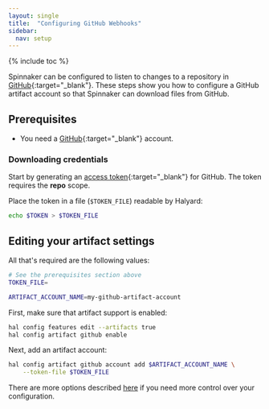 ```yaml
---
layout: single
title:  "Configuring GitHub Webhooks"
sidebar:
  nav: setup
---
```


{% include toc %}

Spinnaker can be configured to listen to changes to a repository in
[GitHub](https://github.com){:target="\_blank"}.
These steps show you how to configure a GitHub artifact account so that
Spinnaker can download files from GitHub.

## Prerequisites

* You need a [GitHub](https://github.com){:target="\_blank"} account.

### Downloading credentials

Start by generating an [access token](https://github.com/settings/tokens){:target="\_blank"}
for GitHub. The token requires the __repo__ scope.

Place the token in a file (`$TOKEN_FILE`) readable by Halyard:

```bash
echo $TOKEN > $TOKEN_FILE
```

## Editing your artifact settings

All that's required are the following values:

```bash
# See the prerequisites section above
TOKEN_FILE=

ARTIFACT_ACCOUNT_NAME=my-github-artifact-account
```

First, make sure that artifact support is enabled:

```bash
hal config features edit --artifacts true
hal config artifact github enable
```

Next, add an artifact account:

```bash
hal config artifact github account add $ARTIFACT_ACCOUNT_NAME \
    --token-file $TOKEN_FILE
```

There are more options described
[here](/reference/halyard/commands#hal-config-artifact-github-account-edit)
if you need more control over your configuration.
